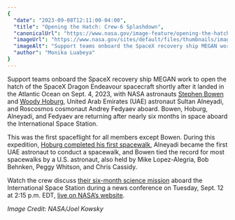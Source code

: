 ```yaml
---
{
  "date": "2023-09-08T12:11:00-04:00",
  "title": "Opening the Hatch: Crew-6 Splashdown",
  "canonicalUrl": "https://www.nasa.gov/image-feature/opening-the-hatch-crew-6-splashdown",
  "imageUrl": "https://www.nasa.gov/sites/default/files/thumbnails/image/53167092730_590273feff_o.jpg",
  "imageAlt": "Support teams onboard the SpaceX recovery ship MEGAN work to open the hatch of the SpaceX Dragon Endeavour spacecraft shortly after it landed with NASA’s SpaceX Crew-6 members on Sept. 4, 2023.",
  "author": "Monika Luabeya"
}
---
```


Support teams onboard the SpaceX recovery ship MEGAN work to open the hatch of the SpaceX Dragon Endeavour spacecraft shortly after it landed in the Atlantic Ocean on Sept. 4, 2023, with NASA astronauts [Stephen Bowen](https://www.nasa.gov/astronauts/biographies/stephen-g-bowen) and [Woody Hoburg](https://www.nasa.gov/astronauts/biographies/warren-hoburg), United Arab Emirates (UAE) astronaut Sultan Alneyadi, and Roscosmos cosmonaut Andrey Fedyaev aboard. Bowen, Hoburg, Alneyadi, and Fedyaev are returning after nearly six months in space aboard the International Space Station.

This was the first spaceflight for all members except Bowen. During this expedition, [Hoburg completed his first spacewalk](https://www.nasa.gov/image-feature/spacewalker-woody-hoburg-rides-the-canadarm2-robotic-arm), Alneyadi became the first UAE astronaut to conduct a spacewalk, and Bowen tied the record for most spacewalks by a U.S. astronaut, also held by Mike Lopez-Alegria, Bob Behnken, Peggy Whitson, and Chris Cassidy.

Watch the crew discuss [their six-month science mission](https://www.nasa.gov/press-release/now-home-on-earth-nasa-s-spacex-crew-6-to-discuss-space-science) aboard the International Space Station during a news conference on Tuesday, Sept. 12 at 2:15 p.m. EDT, [live on NASA’s website](https://www.nasa.gov/live).

_Image Credit: NASA/Joel Kowsky_
